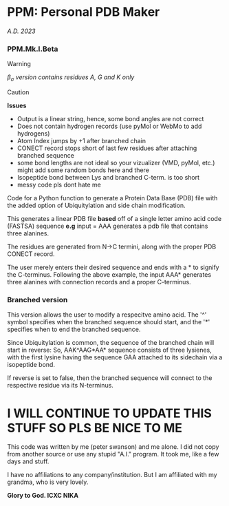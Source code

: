 # PPM: **P**ersonal **P**DB **M**aker
*A.D. 2023*

### PPM.Mk.I.Beta
>[!WARNING]
>*β<sub>σ</sub> version contains residues A, G and K only*

>[!CAUTION]
>**Issues**
>* Output is a linear string, hence, some bond angles are not correct
>* Does not contain hydrogen records (use pyMol or WebMo to add hydrogens)
>* Atom Index jumps by +1 after branched chain
>* CONECT record stops short of last few residues after attaching branched sequence
>* some bond lengths are not ideal so your vizualizer (VMD, pyMol, etc.) might add some random bonds here and there
>* Isopeptide bond between Lys and branched C-term. is too short
>* messy code pls dont hate me

Code for a Python function to generate a Protein Data Base (PDB) file with the added option of Ubiquitylation and side chain modification.

This generates a linear PDB file **based** off of a single letter amino acid code (FASTSA) sequence **e.g** input = AAA generates a pdb file that contains three alanines.

The residues are generated from N->C termini, along with the proper PDB CONECT record.

The user merely enters their desired sequence and ends with a \* to signify the C-terminus. Following the above example, the input AAA* generates three alanines with connection records and a proper C-terminus. 

### **Branched version**
This version allows the user to modify a respecitve amino acid. The '^' symbol specifies when the branched sequence should start, and the '*' specifies when to end the branched sequence.

Since Ubiquitylation is common, the sequence of the branched chain will start in reverse: So, AAK^AAG\*AA\* sequence consists of three lysienes, with the first lysine having the sequence GAA attached to its sidechain via a isopeptide bond.

If reverse is set to false, then the branched sequence will connect to the respective residue via its N-terminus. 


# I WILL CONTINUE TO UPDATE THIS STUFF SO PLS BE NICE TO ME


This code was written by me (peter swanson) and me alone. I did not copy from another source or use any stupid "A.I." program.
It took me, like a few days and stuff. 

I have no affiliations to any company/institution. But I am affiliated with my grandma, who is very lovely.

**Glory to God. ICXC NIKA**
